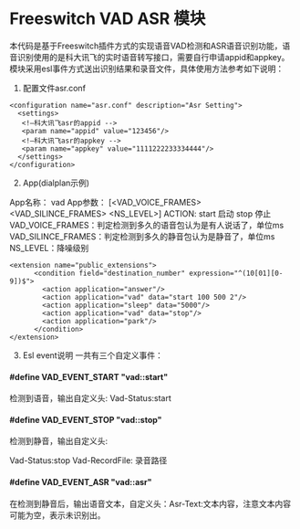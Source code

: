 # Freeswitch VAD ASR 模块

本代码是基于Freeswitch插件方式的实现语音VAD检测和ASR语音识别功能，语音识别使用的是科大讯飞的实时语音转写接口，需要自行申请appid和appkey。模块采用esl事件方式送出识别结果和录音文件，具体使用方法参考如下说明：
1.	配置文件asr.conf
```
<configuration name="asr.conf" description="Asr Setting">
  <settings>
   <!—科大讯飞asr的appid -->
   <param name="appid" value="123456"/>
   <!—科大讯飞asr的appkey -->
   <param name="appkey" value="1111222233334444"/>
  </settings>
</configuration>
```
2.	App(dialplan示例)

App名称： vad
App参数： [<ACTION ><VAD_VOICE_FRAMES> <VAD_SILINCE_FRAMES> <NS_LEVEL>]
ACTION: start 启动  stop 停止
VAD_VOICE_FRAMES：判定检测到多久的语音包认为是有人说话了，单位ms
VAD_SILINCE_FRAMES：判定检测到多久的静音包认为是静音了，单位ms
NS_LEVEL：降噪级别
```
<extension name="public_extensions">
      <condition field="destination_number" expression="^(10[01][0-9])$">
	    <action application="answer"/>
        <action application="vad" data="start 100 500 2"/>
        <action application="sleep" data="5000"/>
        <action application="vad" data="stop"/>
        <action application="park"/>
      </condition>
</extension>
```
3.	Esl event说明
一共有三个自定义事件：
#### #define VAD_EVENT_START "vad::start"
检测到语音，输出自定义头: Vad-Status:start
#### #define VAD_EVENT_STOP "vad::stop"
检测到静音，输出自定义头: 

Vad-Status:stop
Vad-RecordFile: 录音路径

#### #define VAD_EVENT_ASR "vad::asr"
在检测到静音后，输出语音文本，自定义头：Asr-Text:文本内容，注意文本内容可能为空，表示未识别出。

